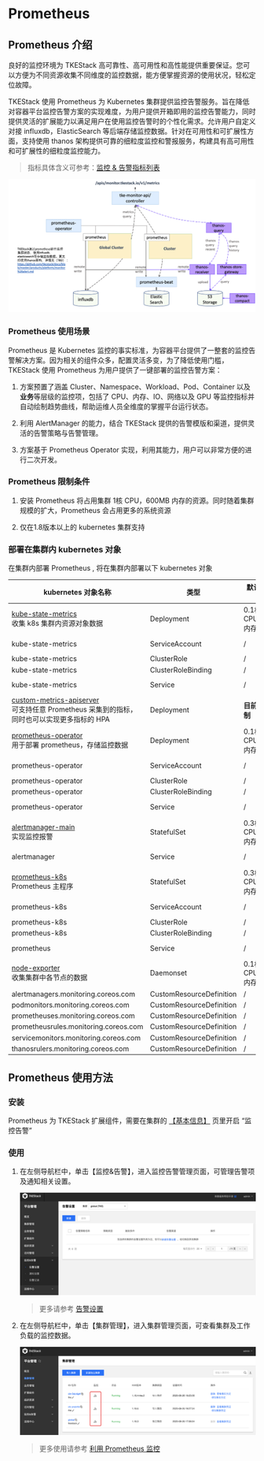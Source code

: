 # Prometheus

## Prometheus 介绍

良好的监控环境为 TKEStack 高可靠性、高可用性和高性能提供重要保证。您可以方便为不同资源收集不同维度的监控数据，能方便掌握资源的使用状况，轻松定位故障。

TKEStack 使用 Prometheus 为 Kubernetes 集群提供监控告警服务。旨在降低对容器平台监控告警方案的实现难度，为用户提供开箱即用的监控告警能力，同时提供灵活的扩展能力以满足用户在使用监控告警时的个性化需求。允许用户自定义对接 influxdb，ElasticSearch 等后端存储监控数据。针对在可用性和可扩展性方面，支持使用 thanos 架构提供可靠的细粒度监控和警报服务，构建具有高可用性和可扩展性的细粒度监控能力。

> 指标具体含义可参考：[监控 & 告警指标列表](../FAQ/Platform/alert&monitor-metrics.md)

![image-20201001171647665](../../../docs/images/image-20201001171647665.png)

### Prometheus 使用场景

Prometheus 是 Kubernetes 监控的事实标准，为容器平台提供了一整套的监控告警解决方案。因为相关的组件众多，配置灵活多变，为了降低使用门槛， TKEStack 使用 Prometheus 为用户提供了一键部署的监控告警方案：

1. 方案预置了涵盖 Cluster、Namespace、Workload、Pod、Container 以及**业务**等层级的监控项，包括了 CPU、内存、IO、网络以及 GPU 等监控指标并自动绘制趋势曲线，帮助运维人员全维度的掌握平台运行状态。

2. 利用 AlertManager 的能力，结合 TKEStack 提供的告警模版和渠道，提供灵活的告警策略与告警管理。

3. 方案基于 Prometheus Operator 实现，利用其能力，用户可以非常方便的进行二次开发。

### Prometheus 限制条件

1. 安装 Prometheus 将占用集群 1核 CPU，600MB 内存的资源。同时随着集群规模的扩大，Prometheus 会占用更多的系统资源

2. 仅在1.8版本以上的 kubernetes 集群支持

### 部署在集群内 kubernetes 对象

在集群内部署 Prometheus , 将在集群内部署以下 kubernetes 对象

| kubernetes 对象名称                        | 类型                           | 默认占用资源 | 所属 Namespaces |
| ------------------------------------------| ------------------------------ | ---------- | ------------- |
| [kube-state-metrics](https://github.com/kubernetes/kube-state-metrics)<br />收集 k8s 集群内资源对象数据 | Deployment                     | 0.1核CPU,128MB内存      | kube-system  |
| kube-state-metrics                        | ServiceAccount                 | /      | kube-system  |
| kube-state-metrics                        | ClusterRole                    | /      | /            |
| kube-state-metrics                        | ClusterRoleBinding             | /      | /            |
| kube-state-metrics  | Service                        | /      | kube-system  |
| [custom-metrics-apiserver](https://github.com/kubernetes-sigs/custom-metrics-apiserver)<br />可支持任意 Prometheus 采集到的指标，同时也可以实现更多指标的 HPA | Deployment | **目前没有限制** | kube-system |
| [prometheus-operator](https://github.com/prometheus-operator/prometheus-operator)<br />用于部署 prometheus，存储监控数据 | Deployment                     | 0.1核CPU,100MB内存      | kube-system  |
| prometheus-operator                       | ServiceAccount                 | /      | kube-system  |
| prometheus-operator                       | ClusterRole                    | /      | /            |
| prometheus-operator                       | ClusterRoleBinding             | /      | /            |
| prometheus-operator | Service                        | /      | kube-system  |
| [alertmanager-main](https://github.com/prometheus/alertmanager)<br />实现监控报警 | StatefulSet                   | 0.3核CPU,75MB内存      | kube-system  |
| alertmanager                  | Service                        | /      | kube-system  |
| [prometheus-k8s](https://github.com/prometheus/prometheus)<br />Prometheus 主程序 | StatefulSet                   | 0.3核CPU,200MB内存      | kube-system  |
| prometheus-k8s                            | ServiceAccount                 | /      | kube-system  |
| prometheus-k8s                            | ClusterRole                    | /      | /            |
| prometheus-k8s                            | ClusterRoleBinding             | /      | /            |
| prometheus | Service                        | /      | kube-system  |
| [node-exporter](https://github.com/prometheus/node_exporter)<br />收集集群中各节点的数据 | Daemonset                      | 0.1核CPU,128MB内存      | kube-system  |
| alertmanagers.monitoring.coreos.com       | CustomResourceDefinition       | /      | /            |
| podmonitors.monitoring.coreos.com         | CustomResourceDefinition       | /      | /            |
| prometheuses.monitoring.coreos.com        | CustomResourceDefinition       | /      | /            |
| prometheusrules.monitoring.coreos.com     | CustomResourceDefinition       | /      | /            |
| servicemonitors.monitoring.coreos.com     | CustomResourceDefinition       | /      | /            |
| thanosrulers.monitoring.coreos.com | CustomResourceDefinition | / | / |

## Prometheus 使用方法

### 安装

Prometheus 为 TKEStack 扩展组件，需要在集群的 [【基本信息】](../../../docs/guide/zh-CN/products/platform/cluster.md#基本信息) 页里开启 “监控告警”

### 使用

1. 在左侧导航栏中，单击【监控&告警】，进入监控告警管理页面，可管理告警项及通知相关设置。

   ![image-20201021134520950](images/image-20201021134520950.png)

   > 更多请参考 [告警设置](../../../docs/guide/zh-CN/products/platform/monitor&alert/alertsetting.md)

2. 在左侧导航栏中，单击【集群管理】，进入集群管理页面，可查看集群及工作负载的监控数据。

   ![image-20201021134336352](images/image-20201021134336352.png)

   > 更多使用请参考 [利用 Prometheus 监控](../../../docs/guide/zh-CN/features/prometheus.md)
